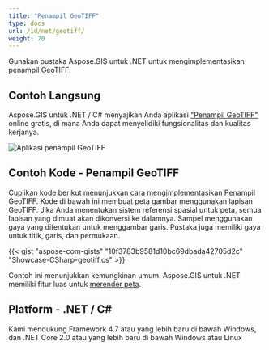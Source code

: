 ```yaml
---
title: "Penampil GeoTIFF"
type: docs
url: /id/net/geotiff/
weight: 70
---
```


Gunakan pustaka Aspose.GIS untuk .NET untuk mengimplementasikan penampil GeoTIFF.

## **Contoh Langsung**

Aspose.GIS untuk .NET / C# menyajikan Anda aplikasi ["Penampil GeoTIFF"](https://products.aspose.app/gis/viewer/geotiff) online gratis, di mana Anda dapat menyelidiki fungsionalitas dan kualitas kerjanya.

![Aplikasi penampil GeoTIFF](viewer.png)

## **Contoh Kode - Penampil GeoTIFF**

Cuplikan kode berikut menunjukkan cara mengimplementasikan Penampil GeoTIFF. Kode di bawah ini membuat peta gambar menggunakan lapisan GeoTIFF. Jika Anda menentukan sistem referensi spasial untuk peta, semua lapisan yang dimuat akan dikonversi ke dalamnya.
Sampel menggunakan gaya yang ditentukan untuk menggambar garis. Pustaka juga memiliki gaya untuk titik, garis, dan permukaan.

{{< gist "aspose-com-gists" "10f3783b9581d10bc69dbada42705d2c" "Showcase-CSharp-geotiff.cs" >}}

Contoh ini menunjukkan kemungkinan umum. Aspose.GIS untuk .NET memiliki fitur luas untuk [merender peta](https://docs.aspose.com/gis/net/map-rendering/).

## **Platform - .NET / C#**

Kami mendukung Framework 4.7 atau yang lebih baru di bawah Windows, dan .NET Core 2.0 atau yang lebih baru di bawah Windows atau Linux
